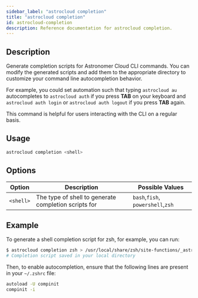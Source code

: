 ```yaml
---
sidebar_label: "astrocloud completion"
title: "astrocloud completion"
id: astrocloud-completion
description: Reference documentation for astrocloud completion.
---
```


## Description

Generate completion scripts for Astronomer Cloud CLI commands. You can modify the generated scripts and add them to the appropriate directory to customize your command line autocompletion behavior.

For example, you could set automation such that typing `astrocloud au` autocompletes to `astrocloud auth` if you press **TAB** on your keyboard and `astrocloud auth login` or `astrocloud auth logout` if you press **TAB** again.

This command is helpful for users interacting with the CLI on a regular basis.

## Usage

```sh
astrocloud completion <shell>
```

## Options

| Option  | Description                                          | Possible Values                   |
| ------- | ---------------------------------------------------- | --------------------------------- |
| `<shell>` | The type of shell to generate completion scripts for | `bash`,`fish`, `powershell`,`zsh` |

## Example

To generate a shell completion script for zsh, for example, you can run:

```sh
$ astrocloud completion zsh > /usr/local/share/zsh/site-functions/_astrocloud
# Completion script saved in your local directory
```

Then, to enable autocompletion, ensure that the following lines are present in your `~/.zshrc` file:

```sh
autoload -U compinit
compinit -i
```
